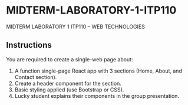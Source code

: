 # MIDTERM-LABORATORY-1-ITP110
MIDTERM LABORATORY 1 ITP110 – WEB TECHNOLOGIES

## Instructions

You are required to create a single-web page about:
1. A function single-page React app with 3 sections (Home, About, and Contact section).
2. Create a header component for the section.
3. Basic styling applied (use Bootstrap or CSS).
4. Lucky student explains their components in the group presentation.
